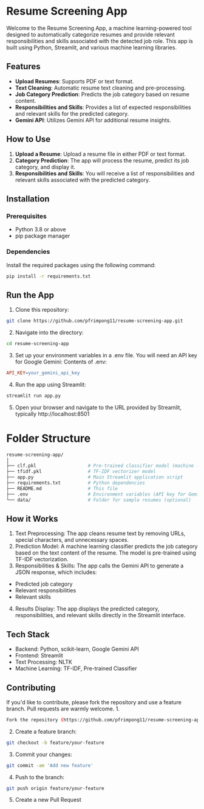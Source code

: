 # Resume Screening App

Welcome to the Resume Screening App, a machine learning-powered tool designed to automatically categorize resumes and provide relevant responsibilities and skills associated with the detected job role. This app is built using Python, Streamlit, and various machine learning libraries.

## Features
- **Upload Resumes**: Supports PDF or text format.
- **Text Cleaning**: Automatic resume text cleaning and pre-processing.
- **Job Category Prediction**: Predicts the job category based on resume content.
- **Responsibilities and Skills**: Provides a list of expected responsibilities and relevant skills for the predicted category.
- **Gemini API**: Utilizes Gemini API for additional resume insights.

## How to Use
1. **Upload a Resume**: Upload a resume file in either PDF or text format.
2. **Category Prediction**: The app will process the resume, predict its job category, and display it.
3. **Responsibilities and Skills**: You will receive a list of responsibilities and relevant skills associated with the predicted category.

## Installation

### Prerequisites
- Python 3.8 or above
- pip package manager

### Dependencies
Install the required packages using the following command:

```bash
pip install -r requirements.txt
```

## Run the App
1. Clone this repository:
```bash
git clone https://github.com/pfrimpong11/resume-screening-app.git
```

2. Navigate into the directory:
```bash
cd resume-screening-app
```

3. Set up your environment variables in a .env file. You will need an API key for Google Gemini:
Contents of .env:
```makefile
API_KEY=your_gemini_api_key
```

4. Run the app using Streamlit:
```bash
streamlit run app.py
```

5. Open your browser and navigate to the URL provided by Streamlit, typically http://localhost:8501

# Folder Structure
```bash
resume-screening-app/
│
├── clf.pkl                   # Pre-trained classifier model (machine learning)
├── tfidf.pkl                 # TF-IDF vectorizer model
├── app.py                    # Main Streamlit application script
├── requirements.txt          # Python dependencies
├── README.md                 # This file
├── .env                      # Environment variables (API key for Gemini)
└── data/                     # Folder for sample resumes (optional)
```

## How it Works
1. Text Preprocessing: The app cleans resume text by removing URLs, special characters, and unnecessary spaces.
2. Prediction Model: A machine learning classifier predicts the job category based on the text content of the resume. The model is pre-trained using TF-IDF vectorization.
3. Responsibilities & Skills: The app calls the Gemini API to generate a JSON response, which includes:
- Predicted job category
- Relevant responsibilities
- Relevant skills
4. Results Display: The app displays the predicted category, responsibilities, and relevant skills directly in the Streamlit interface.

## Tech Stack
- Backend: Python, scikit-learn, Google Gemini API
- Frontend: Streamlit
- Text Processing: NLTK
- Machine Learning: TF-IDF, Pre-trained Classifier

## Contributing
If you'd like to contribute, please fork the repository and use a feature branch. Pull requests are warmly welcome.
1.
```bash
Fork the repository (https://github.com/pfrimpong11/resume-screening-app.git)
```
2. Create a feature branch:
```bash
git checkout -b feature/your-feature
```
3. Commit your changes:
```bash
git commit -am 'Add new feature'
```
4. Push to the branch:
```bash
git push origin feature/your-feature
```
5. Create a new Pull Request
